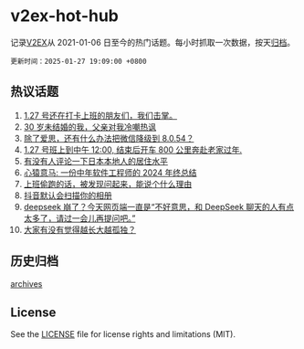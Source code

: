 # v2ex-hot-hub

 记录[V2EX](https://www.v2ex.com/)从 2021-01-06 日至今的热门话题。每小时抓取一次数据，按天[归档](archives)。

`更新时间：2025-01-27 19:09:00 +0800`

## 热议话题

1. [1.27 号还在打卡上班的朋友们，我们击掌。](https://www.v2ex.com/t/1108028)
1. [30 岁未结婚的我，父亲对我冷嘲热讽](https://www.v2ex.com/t/1108066)
1. [除了爱思，还有什么办法把微信降级到 8.0.54？](https://www.v2ex.com/t/1108018)
1. [1.27 号班上到中午 12:00, 结束后开车 800 公里奔赴老家过年.](https://www.v2ex.com/t/1108039)
1. [有没有人评论一下日本本地人的居住水平](https://www.v2ex.com/t/1107992)
1. [心猿意马: 一份中年软件工程师的 2024 年终总结](https://www.v2ex.com/t/1108032)
1. [上班偷跑的话，被发现问起来，能说个什么理由](https://www.v2ex.com/t/1108047)
1. [抖音默认会扫描你的相册](https://www.v2ex.com/t/1108003)
1. [deepseek 崩了？今天网页端一直是“不好意思，和 DeepSeek 聊天的人有点太多了，请过一会儿再提问吧。”](https://www.v2ex.com/t/1108036)
1. [大家有没有觉得越长大越孤独？](https://www.v2ex.com/t/1107982)

## 历史归档

[archives](archives)

## License

See the [LICENSE](LICENSE) file for license rights and limitations (MIT).
